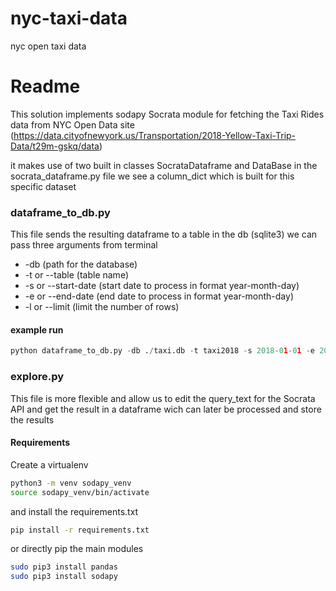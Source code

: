 # nyc-taxi-data
nyc open taxi data
# Readme
This solution implements sodapy Socrata module for fetching the Taxi Rides data from NYC Open Data site
(https://data.cityofnewyork.us/Transportation/2018-Yellow-Taxi-Trip-Data/t29m-gskq/data)

it makes use of two built in classes SocrataDataframe and DataBase
in the socrata_dataframe.py file we see a column_dict which is built for this specific dataset

### dataframe_to_db.py
This file sends the resulting dataframe to a table in the db (sqlite3)
we can pass three arguments from terminal
* -db (path for the database)
* -t or --table (table name)
* -s or --start-date (start date to process in format year-month-day)
* -e or --end-date (end date to process in format year-month-day)
* -l or --limit (limit the number of rows)
#### example run
```python
python dataframe_to_db.py -db ./taxi.db -t taxi2018 -s 2018-01-01 -e 2018-12-31 -l 1000
```
### explore.py
This file is more flexible and allow us to edit the query_text for the Socrata API and get the result in a dataframe wich can later be processed and store the results

#### Requirements
Create a virtualenv
```bash
python3 -m venv sodapy_venv
source sodapy_venv/bin/activate
```
and install the requirements.txt
```bash
pip install -r requirements.txt
```
or directly pip the main modules
```bash
sudo pip3 install pandas
sudo pip3 install sodapy
```

